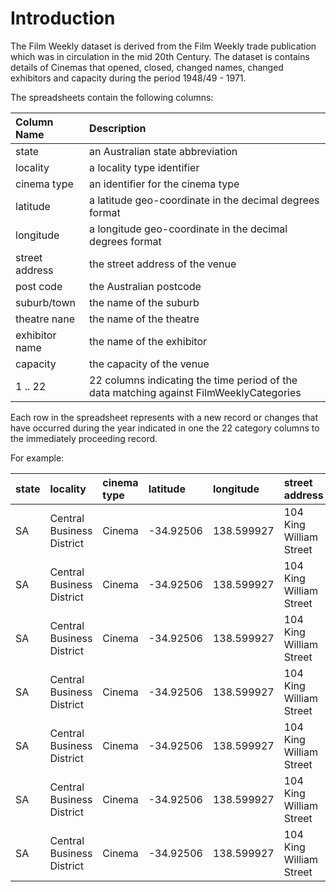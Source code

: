# Introduction #

The Film Weekly dataset is derived from the Film Weekly trade publication which was in circulation in the mid 20th Century. The dataset is contains details of Cinemas that opened, closed, changed names, changed exhibitors and capacity during the period 1948/49 - 1971.

The spreadsheets contain the following columns:

| **Column Name** | **Description** |
|:----------------|:----------------|
| state | an Australian state abbreviation |
| locality | a locality type identifier |
| cinema type | an identifier for the cinema type |
| latitude | a latitude geo-coordinate in the decimal degrees format |
| longitude | a longitude geo-coordinate in the decimal degrees format |
| street address | the street address of the venue |
| post code | the Australian postcode |
| suburb/town | the name of the suburb |
| theatre nane | the name of the theatre |
| exhibitor name | the name of the exhibitor |
| capacity | the capacity of the venue |
| 1 .. 22 | 22 columns indicating the time period of the data matching against FilmWeeklyCategories |

Each row in the spreadsheet represents with a new record or changes that have occurred during the year indicated in one the 22 category columns to the immediately proceeding record.

For example:

| **state** | **locality** | **cinema type** | **latitude** | **longitude** | **street address** | **postcode** | **suburb/town** | **theatre name** | **exhibitor name** | **capacity** | **1** | **2** | **3** | **4** | **5** | **6** | **7** | **8** | **9** | **10** | **11** | **12** | **13** | **14** | **15** | **16** | **17** | **18** | **19** | **20** | **21** | **22** |
|:----------|:-------------|:----------------|:-------------|:--------------|:-------------------|:-------------|:----------------|:-----------------|:-------------------|:-------------|:------|:------|:------|:------|:------|:------|:------|:------|:------|:-------|:-------|:-------|:-------|:-------|:-------|:-------|:-------|:-------|:-------|:-------|:-------|:-------|
| SA | Central Business District | Cinema  | -34.92506 | 138.599927 | 104 King William Street | 5000 | Adelaide | Majestic | Fullers Theatres Pty. Ltd. | 1003 | 1948 - 1949 |  |  |  |  |  |  |  |  |  |  |  |  |  |  |  |  |  |  |  |  |  |
| SA | Central Business District | Cinema  | -34.92506 | 138.599927 | 104 King William Street | 5000 | Adelaide | Majestic | Fullers Theatres Pty. Ltd. | 1021 |  | 1949 - 1950 |  |  |  |  |  |  |  |  |  |  |  |  |  |  |  |  |  |  |  |  |
| SA | Central Business District | Cinema  | -34.92506 | 138.599927 | 104 King William Street | 5000 | Adelaide | Majestic | Celebrity Theatres Pty. Ltd. | 1013 |  |  |  |  |  | 1953 - 1954 | 1954 - 1955 | 1955 - 1956 |  |  |  |  |  |  |  |  |  |  |  |  |  |  |
| SA | Central Business District | Cinema  | -34.92506 | 138.599927 | 104 King William Street | 5000 | Adelaide | Majestic | Celebrity Theatres Pty. Ltd. | 1083 |  |  |  |  |  |  |  |  | 1956 - 1957 | 1957 - 1958 | 1958 - 1959 |  |  |  |  |  |  |  |  |  |  |  |
| SA | Central Business District | Cinema  | -34.92506 | 138.599927 | 104 King William Street | 5000 | Adelaide | Majestic | Celebrity Theatres Pty. Ltd. | 1003 |  |  |  |  |  |  |  |  |  |  |  | 1959 - 1960 | 1960 - 1961 | 1961 - 1962 | 1962 - 1963 | 1963 - 1964 | 1964 - 1965 | 1965 - 1966 |  |  |  |  |
| SA | Central Business District | Cinema  | -34.92506 | 138.599927 | 104 King William Street | 5000 | Adelaide | Her Majesty's | Hoyts Theatres Ltd. | ? |  |  |  |  |  |  |  |  |  |  |  |  |  |  |  |  |  |  |  | 1968 - 1969 |  |  |
| SA | Central Business District | Cinema  | -34.92506 | 138.599927 | 104 King William Street | 5000 | Adelaide | Warner | Hindley St. Parking Centre | 728 |  |  |  |  |  |  |  |  |  |  |  |  |  |  |  |  |  |  |  |  | 1969 - 1970 | 1971 |
